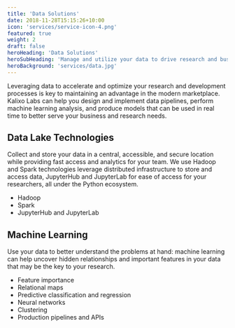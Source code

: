 ```yaml
---
title: 'Data Solutions'
date: 2018-11-28T15:15:26+10:00
icon: 'services/service-icon-4.png'
featured: true
weight: 2
draft: false
heroHeading: 'Data Solutions'
heroSubHeading: 'Manage and utilize your data to drive research and business decisions.'
heroBackground: 'services/data.jpg'
---
```


Leveraging data to accelerate and optimize your research and development processes is key to maintaining an advantage in the modern marketplace. Kalixo Labs can help you design and implement data pipelines, perform machine learning analysis, and produce models that can be used in real time to better serve your business and research needs.

## Data Lake Technologies

Collect and store your data in a central, accessible, and secure location while providing fast access and analytics for your team. We use Hadoop and Spark technologies leverage distributed infrastructure to store and access data, JupyterHub and JupyterLab for ease of access for your researchers, all under the Python ecosystem.

- Hadoop
- Spark
- JupyterHub and JupyterLab


## Machine Learning

Use your data to better understand the problems at hand: machine learning can help uncover hidden relationships and important features in your data that may be the key to your research. 

- Feature importance
- Relational maps
- Predictive classification and regression
- Neural networks
- Clustering
- Production pipelines and APIs



